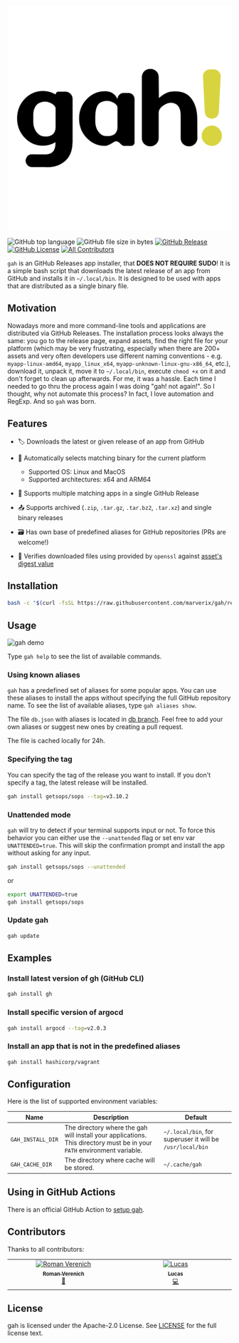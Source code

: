 ![gah! logo](./_static/logo.svg)


![GitHub top language](https://img.shields.io/github/languages/top/marverix/gah?color=d8d440&style=flat-square)
![GitHub file size in bytes](https://img.shields.io/github/size/marverix/gah/gah?color=db805a&style=flat-square)
[![GitHub Release](https://img.shields.io/github/v/release/marverix/gah?color=db5b92&style=flat-square)](https://github.com/marverix/gah/releases)
[![GitHub License](https://img.shields.io/github/license/marverix/gah?color=b95fda&style=flat-square)](https://github.com/marverix/gah/blob/master/LICENSE)
[![All Contributors](https://img.shields.io/github/all-contributors/marverix/gah?color=b1abea&style=flat-square)](#contributors)


`gah` is an GitHub Releases app installer, that **DOES NOT REQUIRE SUDO**! It is a simple bash script that downloads the latest release of an app from GitHub and installs it in `~/.local/bin`. It is designed to be used with apps that are distributed as a single binary file.

## Motivation

Nowadays more and more command-line tools and applications are distributed via GitHub Releases. The installation process looks always the same: you go to the release page, expand assets, find the right file for your platform (which may be very frustrating, especially when there are 200+ assets and very often developers use different naming conventions - e.g. `myapp-linux-amd64`, `myapp_linux_x64`, `myapp-unknown-linux-gnu-x86_64`, etc.), download it, unpack it, move it to `~/.local/bin`, execute `chmod +x` on it and don't forget to clean up afterwards. For me, it was a hassle. Each time I needed to go thru the process again I was doing "gah! not again!". So I thought, why not automate this process? In fact, I love automation and RegExp. And so `gah` was born.

## Features

- 🏷 Downloads the latest or given release of an app from GitHub
- 🎯 Automatically selects matching binary for the current platform

  - Supported OS: Linux and MacOS
  - Supported architectures: x64 and ARM64

- 🎳 Supports multiple matching apps in a single GitHub Release
- 📤 Supports archived (`.zip`, `.tar.gz`, `.tar.bz2`, `.tar.xz`) and single binary releases
- 🗃 Has own base of predefined aliases for GitHub repositories (PRs are welcome!)
- 🔐 Verifies downloaded files using provided by `openssl` against [asset's digest value](https://docs.github.com/en/rest/releases/assets?apiVersion=2022-11-28#get-a-release-asset)

## Installation

```bash
bash -c "$(curl -fsSL https://raw.githubusercontent.com/marverix/gah/refs/heads/master/tools/install.sh)"
```

## Usage

![gah demo](./_static/demo.gif)

Type `gah help` to see the list of available commands.

### Using known aliases

`gah` has a predefined set of aliases for some popular apps. You can use these aliases to install the apps without specifying the full GitHub repository name.
To see the list of available aliases, type `gah aliases show`.

The file `db.json` with aliases is located in [db branch](https://github.com/marverix/gah/blob/db/db.json). Feel free to add your own aliases or suggest new ones by creating a pull request.

The file is cached locally for 24h.

### Specifying the tag

You can specify the tag of the release you want to install. If you don't specify a tag, the latest release will be installed.

```bash
gah install getsops/sops --tag=v3.10.2
```

### Unattended mode

`gah` will try to detect if your terminal supports input or not. To force this behavior you can either use the `--unattended` flag or set env var `UNATTENDED=true`.
This will skip the confirmation prompt and install the app without asking for any input.

```bash
gah install getsops/sops --unattended
```

or

```bash
export UNATTENDED=true
gah install getsops/sops
```

### Update gah

```sh
gah update
```

## Examples

### Install latest version of gh (GitHub CLI)

```bash
gah install gh
```

### Install specific version of argocd

```bash
gah install argocd --tag=v2.0.3
```

### Install an app that is not in the predefined aliases

```bash
gah install hashicorp/vagrant
```

## Configuration

Here is the list of supported environment variables:

Name | Description | Default
---|---|---
`GAH_INSTALL_DIR` | The directory where the gah will install your applications. This directory must be in your `PATH` environment variable. | `~/.local/bin`, for superuser it will be `/usr/local/bin`
`GAH_CACHE_DIR` | The directory where cache will be stored. | `~/.cache/gah`

## Using in GitHub Actions

There is an official GitHub Action to [setup gah](https://github.com/marverix/setup-gah).

## Contributors

Thanks to all contributors:

<!-- ALL-CONTRIBUTORS-LIST:START - Do not remove or modify this section -->
<!-- prettier-ignore-start -->
<!-- markdownlint-disable -->
<table>
  <tbody>
    <tr>
      <td align="center" valign="top" width="14.28%"><a href="https://github.com/rverenich"><img src="https://avatars.githubusercontent.com/u/78074120?v=4?s=100" width="100px;" alt="Roman Verenich"/><br /><sub><b>Roman Verenich</b></sub></a><br /><a href="#data-rverenich" title="Data">🔣</a></td>
      <td align="center" valign="top" width="14.28%"><a href="https://github.com/LucasCzerny"><img src="https://avatars.githubusercontent.com/u/112941608?v=4?s=100" width="100px;" alt="Lucas"/><br /><sub><b>Lucas</b></sub></a><br /><a href="https://github.com/marverix/gah/commits?author=LucasCzerny" title="Code">💻</a></td>
    </tr>
  </tbody>
</table>

<!-- markdownlint-restore -->
<!-- prettier-ignore-end -->

<!-- ALL-CONTRIBUTORS-LIST:END -->

## License

gah is licensed under the Apache-2.0 License. See [LICENSE](./LICENSE) for the full license text.
